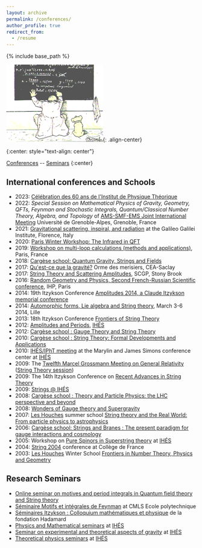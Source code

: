 ```yaml
---
layout: archive
permalink: /conferences/
author_profile: true
redirect_from:
  - /resume
---
```


{% include base_path %}

![cosinus](/assets/images/cosinus.gif){: .align-center}


{:center: style="text-align: center"}

<A href="#conferences">Conferences</A> -- <A href="#seminars">Seminars</A>
{:center}

<a id="conferences">International conferences and Schools</a>
---

* 2023: [Célébration des 60 ans de l'Institut de Physique Théorique](https://indico.in2p3.fr/event/30681/)
* 2022: *Special Session on Mathematical Physics of Gravity, Geometry, QFTs, Feynman and Stochastic Integrals, Quantum/Classical Number Theory, Algebra, and Topology* of [AMS-SMF-EMS Joint International Meeting](https://ams-ems-smf2022.inviteo.fr) Université de Grenoble-Alpes, Grenoble, France
* 2021: [Gravitational scattering, inspiral, and radiation](https://www.ggi.infn.it/showevent.pl?id=363) at the Galileo Galilei Institute, Florence, Italy
* 2020: [Paris Winter Workshop: The Infrared in QFT](https://indico.in2p3.fr/event/20557/)
* 2019: [Workshop on multi-loop calculations (methods and applications)](https://multi-loop-2019.sciencesconf.org/), Paris, France
* 2018: [Cargèse school: Quantum Gravity, Strings and Fields](https://www.lpthe.jussieu.fr/cargese/2018/index.shtml)
* 2017: [Qu'est-ce que la gravité?](http://phbrax.wixsite.com/gravite)  Orme des merisiers, CEA-Saclay
* 2017: [String Theory and Scattering Amplitudes](http://scgp.stonybrook.edu/archives/18325), SCGP, Stony Brook
* 2016: [Random Geometry and Physics, Second French-Russian Scientific conference](http://www.rivasseau.com/RGPHomepage.html), IHP, Paris
* 2014: 19th Itzykson Conference [Amplitudes 2014, a Claude Itzykson memorial conference](http://ipht.cea.fr/Meetings/Itzykson2014/index.php)
* 2014: [Automorphic forms, Lie algebra and String theory](http://www.ihes.fr/~vanhove/Lille2014/index.html), March 3-6 2014, Lille 
* 2013: 18th Itzykson Conference [Frontiers of String Theory](http://ipht.cea.fr/Meetings/Itzykson2013/index.php)
* 2012: [Amplitudes and Periods](http://www.ihes.fr/~vanhove/QFT2012/index.html),  [IHÉS](http://www.ihes.fr/)
* 2012: [Cargèse school : Gauge Theory and String Theory](http://www.lpthe.jussieu.fr/cargese/2012/index.shtml)
* 2010: [Cargèse school : String Theory: Formal Developments and Applications](http://string.lpthe.jussieu.fr/cargese/2010/)
* 2010: [IHÉS/IPhT  meeting](http://www.ihes.fr/~vanhove/ihesipht2010.html) at the Marylin and James Simons conference center at [IHÉS](http://www.ihes.fr/)
* 2009: The [Twelfth Marcel Grossmann Meeting on General Relativity](http://www.icra.it/MG/mg12/en)  ([String Theory session](http://ntsrvg9-2.icra.it/mg12/FMPro?-db=3_TALK_.fp5&-lay=talk_reg&-Format=riassunto_mg12.htm&pscode=sqg4&main_1::Attivo=yes&-SortField=order2&-SortOrder=ascend&-Max=50&-Find))
* 2009: The 14th Itzykson Conference on [Recent Advances in String Theory](http://ipht.cea.fr/Meetings/Itzykson2009/index.php)
* 2009: [Strings @ IHÉS](http://www.ihes.fr/jsp/site/Portal.jsp?document_id=1799&portlet_id=999)
* 2008: [Cargèse school : Theory and Particle Physics: the LHC perspective and beyond](http://string.lpthe.jussieu.fr/cargese/2008/)
* 2008: [Wonders of Gauge theory and Supergravity](http://www-spht.cea.fr/Images/Pisp/pvanhove/Paris08/index.html)
* 2007: [Les Houches](https://www.houches-school-physics.com/) summer school [String theory and the Real World: From particle physics to astrophysics](http://www.lpthe.jussieu.fr/houches07/index.html)
* 2006: [Cargèse school:  Strings and Branes : The present paradigm for gauge interactions and cosmology](http://string.lpthe.jussieu.fr/cargese/2006/)
* 2005: Workshop on [Pure Spinors in Superstring theory](http://ipht.cea.fr/Images/Pisp/pvanhove/PureSpinors/index.html) at [IHÉS](http://www.ihes.fr/)
* 2004: [String 2004](http://strings04.lpthe.jussieu.fr/) conference at Collège de France
* 2003: [Les Houches](https://www.houches-school-physics.com/) Winter School [Frontiers in Number Theory, Physics and Geometry](http://www.ihes.fr/~vanhove/Houches2003/index.html)

<a id="seminars">Research Seminars</a>
---
* [Online seminar on motives and period integrals in Quantum field theory and String theory](http://www.ihes.fr/~vanhove/motivefeynman.html)
* [Séminaire Motifs et intégrales de Feynman](http://www.ihes.fr/~vanhove/motivefeynman.html) at CMLS Ecole polytechnique
* [Séminaires Itzykson : Colloquium mathématiques et physique](https://www.fondation-hadamard.fr/fr/programmes/les-programmes-thematiques/maths-physique/seminaire-itzykson/) de la fondation Hadamard
* [Physics and Mathematical seminars](http://www.ihes.fr/~vanhove/mathphys.shtml) at [IHÉS](http://www.ihes.fr/)
* [Seminar on experimental and theoretical aspects of gravity](http://www.ihes.fr/~vanhove/seminairegravitation.html) at [IHÉS](http://www.ihes.fr/)
* [Theoretical physics seminars](http://semparis.lpthe.jussieu.fr/list?date=7&seriescodes=11&subject=All&searchfield=Orateur) at [IHÉS](http://www.ihes.fr/)
